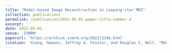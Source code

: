 ```yaml
---
title: "Model-based Image Reconstruction in Looping-star MRI"
collection: publications
permalink: /publication/2022-05-01-paper-title-number-4
excerpt: ''
date: 2022-05-01
venue: 'ISMRM'
paperurl: 'https://archive.ismrm.org/2022/2346.html'
citation: 'Xiang, Haowei, Jeffrey A. Fessler, and Douglas C. Noll. "Model-based Image Reconstruction in Looping-star MRI." 2022 ISMRM'
---
```

